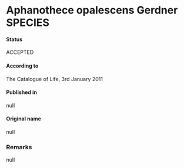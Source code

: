 Aphanothece opalescens Gerdner SPECIES
=======

#### Status
ACCEPTED

#### According to
The Catalogue of Life, 3rd January 2011

#### Published in
null

#### Original name
null

### Remarks
null